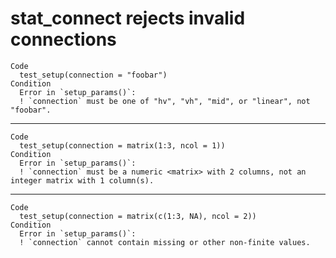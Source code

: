 # stat_connect rejects invalid connections

    Code
      test_setup(connection = "foobar")
    Condition
      Error in `setup_params()`:
      ! `connection` must be one of "hv", "vh", "mid", or "linear", not "foobar".

---

    Code
      test_setup(connection = matrix(1:3, ncol = 1))
    Condition
      Error in `setup_params()`:
      ! `connection` must be a numeric <matrix> with 2 columns, not an integer matrix with 1 column(s).

---

    Code
      test_setup(connection = matrix(c(1:3, NA), ncol = 2))
    Condition
      Error in `setup_params()`:
      ! `connection` cannot contain missing or other non-finite values.

